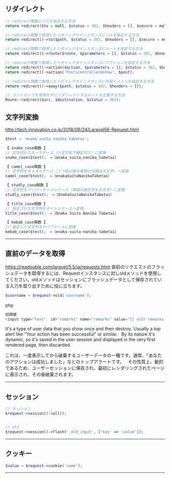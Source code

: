 ## リダイレクト
```php
// redirect関数にパスを指定する方法
return redirect($to = null, $status = 302, $headers = [], $secure = null);

// redirect関数で取得したリダイレクタインスタンスにパスを指定する方法
return redirect()->to($path, $status = 302, $headers = [], $secure = null);

// redirect関数で取得したリダイレクタインスタンスにルートを指定する方法
return redirect()->route($route, $parameters = [], $status = 302, $headers = []);

// redirect関数で取得したリダイレクタインスタンスにアクションを指定する方法
return redirect()->action($action, $parameters = [], $status = 302, $headers = []);
return redirect()->action('PostsController@show', $post);

// redirect関数で取得したリダイレクタインスタンスに外部ドメインを指定する方法
return redirect()->away($path, $status = 302, $headers = []);

// コントローラを使用せずにリダイレクトするルートを定義する方法
Route::redirect($uri, $destination, $status = 301);


```


## 文字列変換
http://tech.innovation.co.jp/2018/06/24/Laravel56-Request.html
```php
$test = 'onaka suita nanika tabetai';

【 snake_case関数 】
// 文字列をスネークケース（小文字名下線区切り）に変換
snake_case($test);　→（onaka_suita_nanika_tabetai）

【 camel_case関数 】
// 文字列をキャメルケース（２つ目以降の単語の先頭は大文字）へ変換
camel_case($test);　→（onakaSuitaNanikaTabetai）

【 studly_case関数 】
// 文字列をアッパーキャメルケース（単語の頭文字を大文字）に変換
studly_case($test);　→（OnakaSuitaNanikaTabetai）

【 title_case関数 】
// 指定された文字列をタイトルケースへ変換
title_case($test);　→（Onaka Suita Nanika Tabetai）

【 kebab_case関数 】
// 指定した文字列をケバブケースに変換
kebab_case($test);　→（onaka-suita-nanika-tabetai）
```

____________________________________________________________________________________________
## 直前のデータを取得
https://readouble.com/laravel/5.5/ja/requests.html
直前のリクエストのフラッシュデータを取得するには、Requestインスタンスに対しoldメソッドを使用してください。oldメソッドはセッションにフラッシュデータとして保存されている入力を取り出すために役に立ちます。
```php
$username = $request->old('username');
```
php
```php
初期値
<input type="text"  id="remarks" name="remarks" value="{{ old('remarks' , $params['remarks'] ) }}">
```
It's a type of user data that you show once and then destroy. Usually a top alert like "Your action has been successful" or similar.  
By its nature it's dynamic, so it's saved in the user session and displayed in the very first rendered page, then discarded.  

これは、一度表示してから破棄するユーザーデータの一種です。通常、「あなたのアクションは成功しました」などのトップアラートです。  
その性質上、動的であるため、ユーザーセッションに保存され、最初にレンダリングされたページに表示され、その後破棄されます。  


____________________________________________________________________________________________
## セッション
```php
// セッション
$request->session()->all();


// old
$request->session()->flash('_old_input', ['key' => 'value']);
```

____________________________________________________________________________________________
## クッキー
```php
$value = $request->cookie('name');
```

____________________________________________________________________________________________




